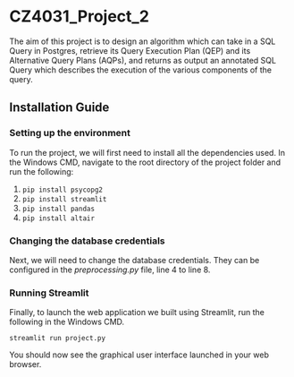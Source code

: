 # CZ4031_Project_2

The aim of this project is to design an algorithm which can take in a SQL Query in Postgres, retrieve its Query Execution Plan (QEP) and its Alternative Query Plans (AQPs), and returns as output an annotated SQL Query which describes the execution of the various components of the query.

## Installation Guide

### Setting up the environment
To run the project, we will first need to install all the dependencies used. In the Windows CMD, navigate to the root directory of the project folder and run the following:
1. `pip install psycopg2`
2. `pip install streamlit`
3. `pip install pandas`
4. `pip install altair`

### Changing the database credentials
Next, we will need to change the database credentials. They can be configured in the *preprocessing.py* file, line 4 to line 8.

### Running Streamlit
Finally, to launch the web application we built using Streamlit, run the following in the Windows CMD.

`streamlit run project.py`

You should now see the graphical user interface launched in your web browser.
